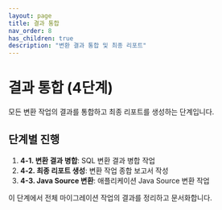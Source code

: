 ```yaml
---
layout: page
title: 결과 통합
nav_order: 8
has_children: true
description: "변환 결과 통합 및 최종 리포트"
---
```


# 결과 통합 (4단계)

모든 변환 작업의 결과를 통합하고 최종 리포트를 생성하는 단계입니다.

## 단계별 진행

1. **4-1. 변환 결과 병합**: SQL 변환 결과 병합 작업
2. **4-2. 최종 리포트 생성**: 변환 작업 종합 보고서 작성
3. **4-3. Java Source 변환**: 애플리케이션 Java Source 변환 작업

이 단계에서 전체 마이그레이션 작업의 결과를 정리하고 문서화합니다.
